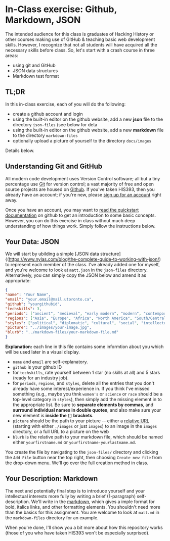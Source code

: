 # In-Class exercise: Github, Markdown, JSON
The intended audience for this class is graduates of Hacking History or other courses making use of GitHub & teaching basic web development skills. However, I recognize that not all students will have acquired all the necessary skills before class. So, let's start with a crash course in three areas:

- using git and GitHub
- JSON data structures
- Markdown test format

## TL;DR
In this in-class exercise, each of you will do the following:
- create a github account and login
- using the built-in editor on the github website, add a new **json** file to the directory `json-files` (see below for deta
- using the built-in editor on the github website, add a new **markdown** file to the directory `markdown-files`
- optionally upload a picture of yourself to the directory `docs/images`

Details below.


## Understanding Git and GitHub
All modern code development uses Version Control software; all but a tiny percentage use [Git](https://www.freecodecamp.org/news/what-is-git-and-how-to-use-it-c341b049ae61/) for version control; a vast majority of free and open source projects are housed on [Github](https://github.com/). If you've taken HIS393, then you already have an account; if you're new, please [sign up for an account](https://github.com/signup) right away.  

Once you have an account, you may want to [read the quickstart documentation](https://docs.github.com/en/get-started/quickstart) on github to get an introduction to some basic concepts. However, you can do this exercise in class without much deep understanding of how things work. Simply follow the instructions below. 

## Your Data: JSON
We will start by ubilding a simple [JSON data structure]{(https://www.nylas.com/blog/the-complete-guide-to-working-with-json/) to represent each member of the class. I've already added one for myself, and you're welcome to look at `matt.json` in the `json-files` directory. Alternatively, you can simply copy the JSON below and amend it as appropriate:

``` json
{
"name": "Your Name",
"email": "your.email@mail.utoronto.ca",
"github": "yourgithubid",
"techskills": 3,
"periods": ["ancient", "medieval", "early modern", "modern", "contemporary"],
"regions": ["Asia", "Europe", "Africa", "North America", "South/Central America", "Oceania"],
"styles": ["political", "diplomatic", "cultural", "social", "intellectual", "economic"],
"picture": "../images/your-image.jpg",
"blurb": "../markdown-files/your-markdown-file.md"
}
```

**Explanation:** each line in this file contains some informtion about you which will be used later in a visual display. 
- `name` and `email` are self-explanatory.
- `github` is your github ID 
- for `techskills`, rate yourself between 1 star (no skills at all) and 5 stars (ready for an industry job). 
- for `periods`, `regions`, and `styles`, delete all the entries that you don't already have some interest/experience in. If you think I've missed something (e.g., maybe you thnk `women's` or `science` or `race`  should be a top-level category in `styles`), then simply add the missing element in to the appropriate list.  Be sure to **separate elements by commas**, and **surround individual names in double quotes**, and also make sure your new element is **inside the `[]` brackets**. 
- `picture` should be the path to your picture -- either a [relative URL](https://www.w3.org/TR/WD-html40-970917/htmlweb.html#h-5.1.2) (starting with either `./images` or just `images`) to an image in the `images` directory, or a full URL to a picture on the web 
- `blurb` is the relative path to your markdown file, which should be named either `yourfirstname.md` or `yourfirstname-yourlastname.md`. 

You create the file by navigating to the `json-files/` directory and clicking the `Add File` button near the top right, then choosing `Create new file` from the drop-down menu. We'll go over the full creation method in class. 

## Your Description: Markdown

The next and potentially final step is to introduce yourself and your intellectual interests more fully by writing a brief (1-paragraph) self-description. We'll write in the [markdown](https://docs.github.com/en/github/writing-on-github/getting-started-with-writing-and-formatting-on-github/basic-writing-and-formatting-syntax), which gives a imple format for bold, italics links, and other formatting elements. You shouldn't need more than the basics for this assignment.  You are welcome to look at `matt.md` in the `markdown-files` directory for an example.  

When you're done, I'll show you a bit more about how this repository works (those of you who have taken HIS393 won't be especially surprised). 
